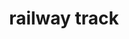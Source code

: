 ---
layout: travel&places
title: railway track
emoji: railway_track
permalink: 🛤.html
image: assets/img/3moji/railway_track.png
---